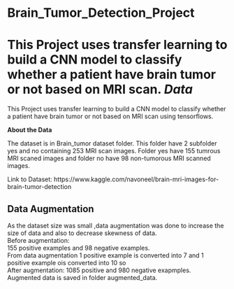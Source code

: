 # Brain_Tumor_Detection_Project
This Project uses transfer learning to build a CNN model to classify whether a patient have brain tumor or not based on MRI scan.
*Data*
=======
<p>This Project uses transfer learning to build a CNN model to classify whether a patient have brain tumor or not based on MRI scan using tensorflows.</p>

**About the Data**
<p>The dataset is in Brain_tumor dataset folder. This folder have 2 subfolder yes and no containing 253 MRI scan images. Folder yes have 155 tumrous MRI scaned images and folder no have 98 non-tumorous MRI scanned images.</p>
Link to Dataset: https://www.kaggle.com/navoneel/brain-mri-images-for-brain-tumor-detection


## Data Augmentation
<p>As the dataset size was small ,data augmentation was done to increase the size of data and also to decrease skewness of data.<br>
 Before augmentation:<br>
  155 positive examples and 98 negative examples.<br>
 From data augmentation 1 positive example is converted into 7 and 1 positive example ois converted into 10 so <br>
  After augmentation:
  1085 positive and 980 negative exapmples.<br>
  Augmented data is saved in folder augmented_data.



